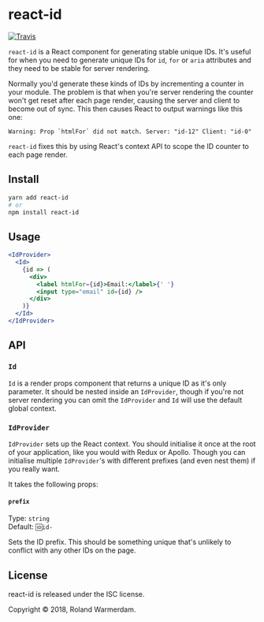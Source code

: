 # react-id

[![Travis](https://travis-ci.com/Rowno/react-id.svg?branch=master)](https://travis-ci.com/Rowno/react-id)

`react-id` is a React component for generating stable unique IDs. It's useful for when you need to generate unique IDs for `id`, `for` or `aria` attributes and they need to be stable for server rendering.

Normally you'd generate these kinds of IDs by incrementing a counter in your module. The problem is that when you're server rendering the counter won't get reset after each page render, causing the server and client to become out of sync. This then causes React to output warnings like this one:
```
Warning: Prop `htmlFor` did not match. Server: "id-12" Client: "id-0"
```

`react-id` fixes this by using React's context API to scope the ID counter to each page render.


## Install

```sh
yarn add react-id
# or
npm install react-id
```


## Usage

```jsx
<IdProvider>
  <Id>
    {id => (
      <div>
        <label htmlFor={id}>Email:</label>{' '}
        <input type="email" id={id} />
      </div>
    )}
  </Id>
</IdProvider>
```


## API

### `Id`

`Id` is a render props component that returns a unique ID as it's only parameter. It should be nested inside an `IdProvider`, though if you're not server rendering you can omit the `IdProvider` and `Id` will use the default global context.

### `IdProvider`

`IdProvider` sets up the React context. You should initialise it once at the root of your application, like you would with Redux or Apollo. Though you can initialise multiple `IdProvider`'s with different prefixes (and even nest them) if you really want.

It takes the following props:

#### `prefix`

Type: `string`<br>
Default: `🆔id-`

Sets the ID prefix. This should be something unique that's unlikely to conflict with any other IDs on the page.


## License

react-id is released under the ISC license.

Copyright © 2018, Roland Warmerdam.
